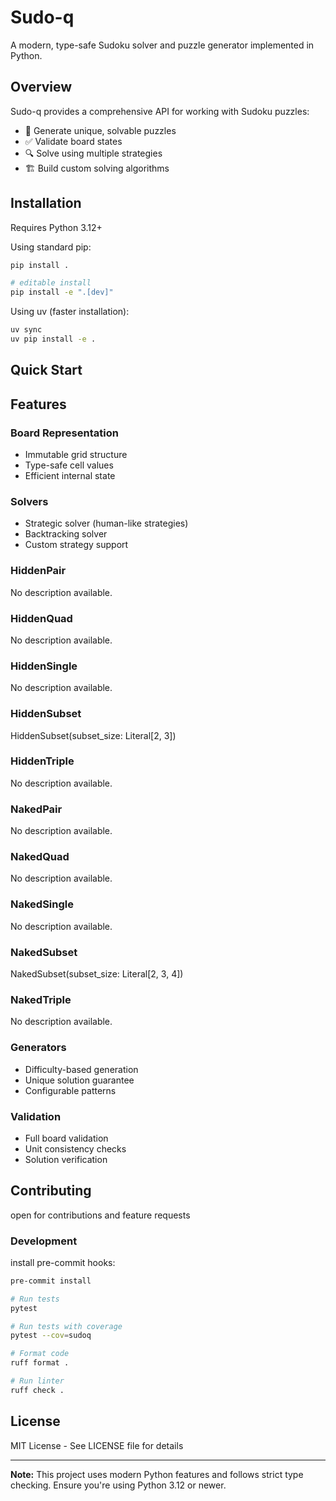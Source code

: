 # Sudo-q

A modern, type-safe Sudoku solver and puzzle generator implemented in Python.

## Overview

Sudo-q provides a comprehensive API for working with Sudoku puzzles:

- 🧩 Generate unique, solvable puzzles
- ✅ Validate board states
- 🔍 Solve using multiple strategies
- 🏗️ Build custom solving algorithms

## Installation

Requires Python 3.12+

Using standard pip:

```sh
pip install .

# editable install
pip install -e ".[dev]"
```

Using uv (faster installation):

```sh
uv sync
uv pip install -e .
```

## Quick Start

<!-- START_CODE_EXAMPLE -->
<!-- END_CODE_EXAMLPE -->

## Features

### Board Representation

- Immutable grid structure
- Type-safe cell values
- Efficient internal state

### Solvers

- Strategic solver (human-like strategies)
- Backtracking solver
- Custom strategy support

<!-- START_STRATEGIES -->
### HiddenPair
No description available.

### HiddenQuad
No description available.

### HiddenSingle
No description available.

### HiddenSubset
HiddenSubset(subset_size: Literal[2, 3])

### HiddenTriple
No description available.

### NakedPair
No description available.

### NakedQuad
No description available.

### NakedSingle
No description available.

### NakedSubset
NakedSubset(subset_size: Literal[2, 3, 4])

### NakedTriple
No description available.
<!-- END_STRATEGIES -->

### Generators

- Difficulty-based generation
- Unique solution guarantee
- Configurable patterns

### Validation

- Full board validation
- Unit consistency checks
- Solution verification

## Contributing

open for contributions and feature requests

### Development
install pre-commit hooks:
```sh
pre-commit install
```
```sh
# Run tests
pytest

# Run tests with coverage
pytest --cov=sudoq

# Format code
ruff format .

# Run linter
ruff check .
```


## License

MIT License - See LICENSE file for details

---

**Note:** This project uses modern Python features and follows strict type checking. Ensure you're using Python 3.12 or newer.
